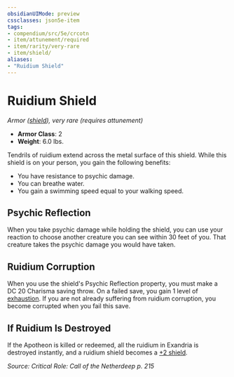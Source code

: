 ```yaml
---
obsidianUIMode: preview
cssclasses: json5e-item
tags:
- compendium/src/5e/crcotn
- item/attunement/required
- item/rarity/very-rare
- item/shield/
aliases: 
- "Ruidium Shield"
---
```

# Ruidium Shield
*Armor ([shield](Mechanics/items/shield.md)), very rare (requires attunement)*  

- **Armor Class**: 2
- **Weight**: 6.0 lbs.

Tendrils of ruidium extend across the metal surface of this shield. While this shield is on your person, you gain the following benefits:

- You have resistance to psychic damage.  
- You can breathe water.  
- You gain a swimming speed equal to your walking speed.  

## Psychic Reflection

When you take psychic damage while holding the shield, you can use your reaction to choose another creature you can see within 30 feet of you. That creature takes the psychic damage you would have taken.

## Ruidium Corruption

When you use the shield's Psychic Reflection property, you must make a DC 20 Charisma saving throw. On a failed save, you gain 1 level of [exhaustion](Mechanics/Rules/conditions.md#Exhaustion). If you are not already suffering from ruidium corruption, you become corrupted when you fail this save.

## If Ruidium Is Destroyed

If the Apotheon is killed or redeemed, all the ruidium in Exandria is destroyed instantly, and a ruidium shield becomes a [+2 shield](Mechanics/items/2-shield.md).

*Source: Critical Role: Call of the Netherdeep p. 215*